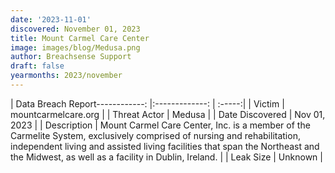 ```yaml
---
date: '2023-11-01'
discovered: November 01, 2023
title: Mount Carmel Care Center
image: images/blog/Medusa.png
author: Breachsense Support
draft: false
yearmonths: 2023/november
---
```


| Data Breach Report------------:     |:-------------:    | :-----:|
| Victim      | mountcarmelcare.org      | 
| Threat Actor      | Medusa      | 
| Date Discovered      | Nov 01, 2023      | 
| Description      | Mount Carmel Care Center, Inc. is a member of the Carmelite System, exclusively comprised of nursing and rehabilitation, independent living and assisted living facilities that span the Northeast and the Midwest, as well as a facility in Dublin, Ireland.      | 
| Leak Size      | Unknown      | 


